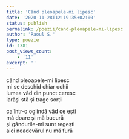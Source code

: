 ```yaml
---
title: 'Când pleoapele-mi lipesc'
date: '2020-11-28T12:19:35+02:00'
status: publish
permalink: /poezii/cand-pleoapele-mi-lipesc
author: 'Raoul S.'
type: poezie
id: 1381
post_views_count:
    - '11'
excerpt: ''
---
```

când pleoapele-mi lipesc  
mi se deschid chiar ochii  
lumea văd din punct ceresc  
iarăși stă și trage sorții

ca într-o oglindă văd ce ești  
mă doare și mă bucură  
și gândurile-mi sunt regești  
aici neadevărul nu mă fură